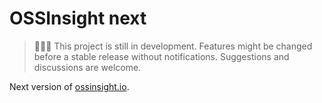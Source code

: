 # OSSInsight next

> 🚧🚧🚧 This project is still in development. Features might be changed before a stable release without notifications.
> Suggestions and discussions are welcome.

Next version of [ossinsight.io](https://ossinsight.io).

